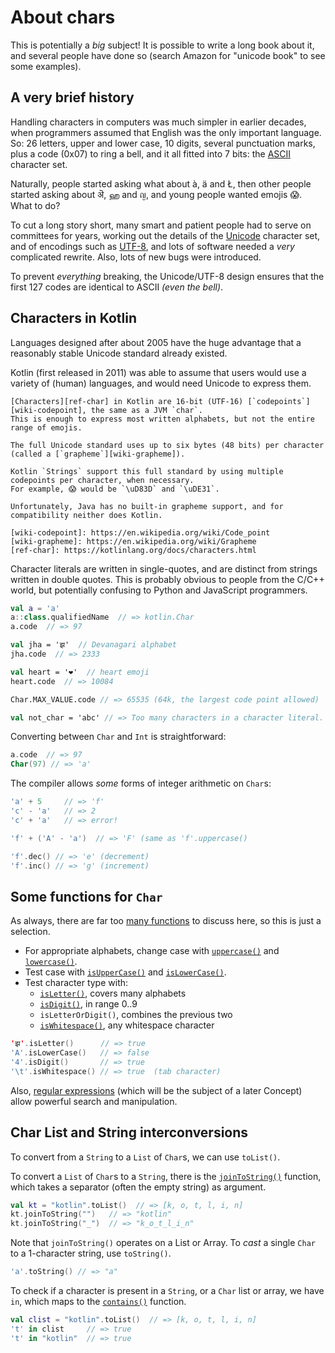 # About chars

This is potentially a _big_ subject!
It is possible to write a long book about it, and several people have done so (search Amazon for "unicode book" to see some examples).

## A very brief history

Handling characters in computers was much simpler in earlier decades, when programmers assumed that English was the only important language.
So: 26 letters, upper and lower case, 10 digits, several punctuation marks, plus a code (0x07) to ring a bell, and it all fitted into 7 bits: the [ASCII][wiki-ascii] character set.

Naturally, people started asking what about à, ä and Ł, then other people started asking about ऄ, ஹ and ญ, and young people wanted emojis 😱.
What to do?

To cut a long story short, many smart and patient people had to serve on committees for years, working out the details of the [Unicode][web-unicode] character set, and of encodings such as [UTF-8][wiki-utf-8], and lots of software needed a _very_ complicated rewrite.
Also, lots of new bugs were introduced.

To prevent _everything_ breaking, the Unicode/UTF-8 design ensures that the first 127 codes are identical to ASCII _(even the bell)_.

## Characters in Kotlin

Languages designed after about 2005 have the huge advantage that a reasonably stable Unicode standard already existed.

Kotlin (first released in 2011) was able to assume that users would use a variety of (human) languages, and would need Unicode to express them.

~~~~exercism/advanced
[Characters][ref-char] in Kotlin are 16-bit (UTF-16) [`codepoints`][wiki-codepoint], the same as a JVM `char`.
This is enough to express most written alphabets, but not the entire range of emojis.

The full Unicode standard uses up to six bytes (48 bits) per character (called a [`grapheme`][wiki-grapheme]).

Kotlin `Strings` support this full standard by using multiple codepoints per character, when necessary.
For example, 😱 would be `\uD83D` and `\uDE31`.

Unfortunately, Java has no built-in grapheme support, and for compatibility neither does Kotlin.

[wiki-codepoint]: https://en.wikipedia.org/wiki/Code_point
[wiki-grapheme]: https://en.wikipedia.org/wiki/Grapheme
[ref-char]: https://kotlinlang.org/docs/characters.html
~~~~


Character literals are written in single-quotes, and are distinct from strings written in double quotes.
This is probably obvious to people from the C/C++ world, but potentially confusing to Python and JavaScript programmers.

```kotlin
val a = 'a'
a::class.qualifiedName  // => kotlin.Char
a.code  // => 97

val jha = 'झ'  // Devanagari alphabet
jha.code  // => 2333

val heart = '❤'  // heart emoji
heart.code  // => 10084

Char.MAX_VALUE.code // => 65535 (64k, the largest code point allowed)

val not_char = 'abc' // => Too many characters in a character literal.
```

Converting between `Char` and `Int` is straightforward:

```kotlin
a.code  // => 97
Char(97) // => 'a'
```

The compiler allows _some_ forms of integer arithmetic on `Char`s:

```kotlin
'a' + 5     // => 'f'
'c' - 'a'   // => 2
'c' + 'a'   // => error!

'f' + ('A' - 'a')  // => 'F' (same as 'f'.uppercase()

'f'.dec() // => 'e' (decrement)
'f'.inc() // => 'g' (increment)
```

## Some functions for `Char`

As always, there are far too [many functions][ref-char-lib] to discuss here, so this is just a selection.

- For appropriate alphabets, change case with [`uppercase()`][ref-uppercase] and [`lowercase()`][ref-lowercase].
- Test case with [`isUpperCase()`][ref-isuppercase] and [`isLowerCase()`][ref-islowercase].
- Test character type with:
    - [`isLetter()`][ref-isletter], covers many alphabets
    - [`isDigit()`][ref-isdigit], in range 0..9
    - `isLetterOrDigit()`, combines the previous two
    - [`isWhitespace()`][ref-iswhitespace], any whitespace character

```kotlin
'झ'.isLetter()      // => true
'A'.isLowerCase()   // => false
'4'.isDigit()       // => true
'\t'.isWhitespace() // => true  (tab character)
```

Also, [regular expressions][ref-regex] (which will be the subject of a later Concept) allow powerful search and manipulation.

## Char List and String interconversions

To convert from a `String` to a `List` of `Char`s, we can use `toList()`.

To convert a `List` of `Char`s to a `String`, there is the [`joinToString()`][ref-jointostring] function, which takes a separator (often the empty string) as argument.

```kotlin
val kt = "kotlin".toList()  // => [k, o, t, l, i, n]
kt.joinToString("")   // => "kotlin"
kt.joinToString("_")  // => "k_o_t_l_i_n"
```

Note that `joinToString()` operates on a List or Array.
To _cast_ a single `Char` to a 1-character string, use `toString()`.

```kotlin
'a'.toString() // => "a"
```

To check if a character is present in a `String`, or a `Char` list or array, we have `in`, which maps to the [`contains()`][ref-contains] function.

```kotlin
val clist = "kotlin".toList()  // => [k, o, t, l, i, n]
't' in clist     // => true
't' in "kotlin"  // => true
```

[ref-char]: https://kotlinlang.org/docs/characters.html
[ref-char-lib]: https://kotlinlang.org/api/core/kotlin-stdlib/kotlin/-char/
[wiki-ascii]: https://en.wikipedia.org/wiki/ASCII
[web-unicode]: https://home.unicode.org/
[wiki-utf-8]: https://en.wikipedia.org/wiki/UTF-8
[ref-uppercase]: https://kotlinlang.org/api/core/kotlin-stdlib/kotlin.text/uppercase.html
[ref-lowercase]: https://kotlinlang.org/api/core/kotlin-stdlib/kotlin.text/lowercase.html
[ref-isuppercase]: https://kotlinlang.org/api/core/kotlin-stdlib/kotlin.text/is-upper-case.html
[ref-islowercase]: https://kotlinlang.org/api/core/kotlin-stdlib/kotlin.text/is-lower-case.html
[ref-isletter]: https://kotlinlang.org/api/core/kotlin-stdlib/kotlin.text/is-letter.html
[ref-isdigit]: https://kotlinlang.org/api/core/kotlin-stdlib/kotlin.text/is-digit.html
[ref-iswhitespace]: https://kotlinlang.org/api/core/kotlin-stdlib/kotlin.text/is-whitespace.html
[ref-jointostring]: https://kotlinlang.org/api/core/kotlin-stdlib/kotlin.collections/join-to-string.html
[ref-contains]: https://kotlinlang.org/api/core/kotlin-stdlib/kotlin.text/contains.html
[ref-regex]: https://kotlinlang.org/api/core/kotlin-stdlib/kotlin.text/-regex/
